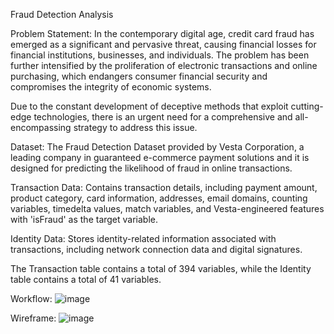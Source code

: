 Fraud Detection Analysis

Problem Statement:
In the contemporary digital age, credit card fraud has emerged as a significant and pervasive threat, causing financial losses for financial institutions, businesses, and individuals. The problem has been further intensified by the proliferation of electronic transactions and online purchasing, which endangers consumer financial security and compromises the integrity of economic systems. 

Due to the constant development of deceptive methods that exploit cutting-edge technologies, there is an urgent need for a comprehensive and all-encompassing strategy to address this issue.

Dataset:
The Fraud Detection Dataset provided by Vesta Corporation, a leading company in guaranteed e-commerce payment solutions and it is designed for predicting the likelihood of fraud in online transactions.

Transaction Data:
Contains transaction details, including payment amount, product category, card information, addresses, email domains, counting variables, timedelta values, match variables, and Vesta-engineered features with 'isFraud' as the target variable.

Identity Data:
Stores identity-related information associated with transactions, including network connection data and digital signatures.

The Transaction table contains a total of 394 variables, while the Identity table contains a total of 41 variables.

Workflow:
![image](https://github.com/bdm3014/fraud-detection/assets/73394108/e0c811f5-f13c-400e-88d3-abb1aa1859d5)

Wireframe:
![image](https://github.com/bdm3014/fraud-detection/assets/73394108/d4f92ffc-d61b-4c27-a6a6-04ac98d70c4a)
